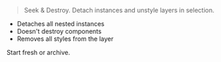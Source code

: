 > Seek & Destroy. Detach instances and unstyle layers in selection.

- Detaches all nested instances
- Doesn't destroy components
- Removes all styles from the layer

Start fresh or archive.
